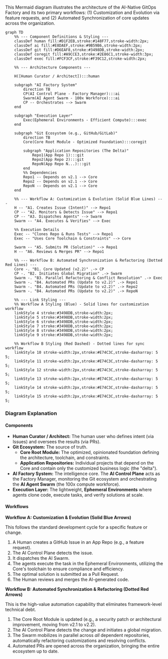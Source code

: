 This Mermaid diagram illustrates the architecture of the AI-Native GitOps Factory and its two primary workflows: (1) Customization and Evolution via feature requests, and (2) Automated Synchronization of core updates across the organization.

```mermaid
graph TD
    %% --- Component Definitions & Styling ---
    classDef human fill:#D1F2EB,stroke:#148F77,stroke-width:2px;
    classDef ai fill:#E8DAEF,stroke:#9B59B6,stroke-width:2px;
    classDef git fill:#D6EAF8,stroke:#3498DB,stroke-width:2px;
    classDef coregit fill:#A9CCE3,stroke:#2E86C1,stroke-width:3px;
    classDef exec fill:#FCF3CF,stroke:#F39C12,stroke-width:2px;

    %% --- Architecture Components ---

    H([Human Curator / Architect]):::human

    subgraph "AI Factory System"
        direction TB
        CP(AI Control Plane - Factory Manager):::ai
        Swarm(AI Agent Swarm - 100x Workforce):::ai
        CP -- Orchestrates --> Swarm
    end

    subgraph "Execution Layer"
        Exec(Ephemeral Environments - Efficient Compute):::exec
    end

    subgraph "Git Ecosystem (e.g., GitHub/GitLab)"
        direction TB
        Core(Core Root Module - Optimized Foundation):::coregit

        subgraph "Application Repositories (The Delta)"
            Repo1(App Repo 1):::git
            Repo2(App Repo 2):::git
            RepoN(App Repo N...):::git
        end
        %% Dependencies
        Repo1 -- Depends on v2.1 --> Core
        Repo2 -- Depends on v2.1 --> Core
        RepoN -- Depends on v2.1 --> Core
    end

    %% --- Workflow A: Customization & Evolution (Solid Blue Lines) ---
    H -- "A1. Creates Issue (Intent)" --> Repo1
    CP -- "A2. Monitors & Detects Issue" --> Repo1
    CP -- "A3. Dispatches Agents" --> Swarm
    Swarm -- "A4. Executes & Verifies" --> Exec

    %% Execution Details
    Exec -- "Clones Repo & Runs Tests" --> Repo1
    Exec -- "Uses Core Toolchain & Constraints" --> Core

    Swarm -- "A5. Submits PR (Solution)" --> Repo1
    H -- "A6. Reviews & Merges PR" --> Repo1

    %% --- Workflow B: Automated Synchronization & Refactoring (Dotted Red Lines) ---
    Core -. "B1. Core Updated (v2.2)" .-> CP
    CP -. "B2. Initiates Global Migration" .-> Swarm
    Swarm -. "B3. Parallel Refactoring & Conflict Resolution" .-> Exec
    Swarm -. "B4. Automated PRs (Update to v2.2)" .-> Repo1
    Swarm -. "B4. Automated PRs (Update to v2.2)" .-> Repo2
    Swarm -. "B4. Automated PRs (Update to v2.2)" .-> RepoN

    %% --- Link Styling ---
    %% Workflow A Styling (Blue) - Solid lines for customization workflow
    linkStyle 4 stroke:#3498DB,stroke-width:2px;
    linkStyle 5 stroke:#3498DB,stroke-width:2px;
    linkStyle 6 stroke:#3498DB,stroke-width:2px;
    linkStyle 7 stroke:#3498DB,stroke-width:2px;
    linkStyle 8 stroke:#3498DB,stroke-width:2px;
    linkStyle 9 stroke:#3498DB,stroke-width:2px;

    %% Workflow B Styling (Red Dashed) - Dotted lines for sync workflow
    linkStyle 10 stroke-width:2px,stroke:#E74C3C,stroke-dasharray: 5 5;
    linkStyle 11 stroke-width:2px,stroke:#E74C3C,stroke-dasharray: 5 5;
    linkStyle 12 stroke-width:2px,stroke:#E74C3C,stroke-dasharray: 5 5;
    linkStyle 13 stroke-width:2px,stroke:#E74C3C,stroke-dasharray: 5 5;
    linkStyle 14 stroke-width:2px,stroke:#E74C3C,stroke-dasharray: 5 5;
    linkStyle 15 stroke-width:2px,stroke:#E74C3C,stroke-dasharray: 5 5;
```

### Diagram Explanation

#### Components

  * **Human Curator / Architect:** The human user who defines intent (via Issues) and oversees the results (via PRs).
  * **Git Ecosystem:** The source of truth.
      * **Core Root Module:** The optimized, opinionated foundation defining the architecture, toolchain, and constraints.
      * **Application Repositories:** Individual projects that depend on the Core and contain only the customized business logic (the "delta").
  * **AI Factory System:** The intelligence core. The **AI Control Plane** acts as the Factory Manager, monitoring the Git ecosystem and orchestrating the **AI Agent Swarm** (the 100x compute workforce).
  * **Execution Layer:** The lightweight, **Ephemeral Environments** where agents clone code, execute tasks, and verify solutions at scale.

#### Workflows

**Workflow A: Customization & Evolution (Solid Blue Arrows)**

This follows the standard development cycle for a specific feature or change.

1.  A Human creates a GitHub Issue in an App Repo (e.g., a feature request).
2.  The AI Control Plane detects the issue.
3.  It dispatches the AI Swarm.
4.  The agents execute the task in the Ephemeral Environments, utilizing the Core's toolchain to ensure compliance and efficiency.
5.  The optimal solution is submitted as a Pull Request.
6.  The Human reviews and merges the AI-generated code.

**Workflow B: Automated Synchronization & Refactoring (Dotted Red Arrows)**

This is the high-value automation capability that eliminates framework-level technical debt.

1.  The Core Root Module is updated (e.g., a security patch or architectural improvement, moving from v2.1 to v2.2).
2.  The AI Control Plane detects the change and initiates a global migration.
3.  The Swarm mobilizes in parallel across *all* dependent repositories, automatically refactoring customizations and resolving conflicts.
4.  Automated PRs are opened across the organization, bringing the entire ecosystem up to date.